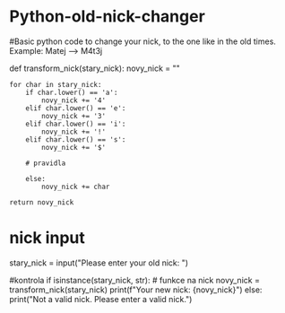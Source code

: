 # Python-old-nick-changer
#Basic python code to change your nick, to the one like in the old times. Example: Matej --> M4t3j

def transform_nick(stary_nick):
    novy_nick = ""

    for char in stary_nick:
        if char.lower() == 'a':
            novy_nick += '4'
        elif char.lower() == 'e':
            novy_nick += '3'
        elif char.lower() == 'i':
            novy_nick += '!'
        elif char.lower() == 's':
            novy_nick += '$'

        # pravidla

        else:
            novy_nick += char

    return novy_nick

# nick input
stary_nick = input("Please enter your old nick: ")

#kontrola
if isinstance(stary_nick, str):
    # funkce na nick
    novy_nick = transform_nick(stary_nick)
    print(f"Your new nick: {novy_nick}")
else:
    print("Not a valid nick. Please enter a valid nick.")
